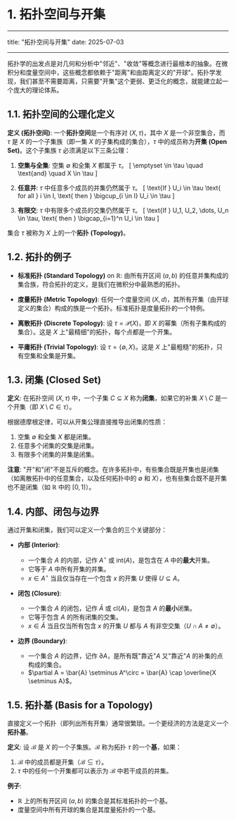 # 1. 拓扑空间与开集

---

title: "拓扑空间与开集"
date: 2025-07-03

---

拓扑学的出发点是对几何和分析中"邻近"、"收敛"等概念进行最根本的抽象。在微积分和度量空间中，这些概念都依赖于"距离"和由距离定义的"开球"。拓扑学发现，我们甚至不需要距离，只需要"开集"这个更弱、更泛化的概念，就能建立起一个庞大的理论体系。

## 1.1. 拓扑空间的公理化定义

**定义 (拓扑空间)**:
一个**拓扑空间**是一个有序对 $(X, \tau)$，其中 $X$ 是一个非空集合，而 $\tau$ 是 $X$ 的一个子集族（即一集 $X$ 的子集构成的集合），$\tau$ 中的成员称为**开集 (Open Set)**。这个子集族 $\tau$ 必须满足以下三条公理：

1. **空集与全集**: 空集 $\emptyset$ 和全集 $X$ 都属于 $\tau$。
    \[ \emptyset \in \tau \quad \text{and} \quad X \in \tau \]

2. **任意并**: $\tau$ 中任意多个成员的并集仍然属于 $\tau$。
    \[ \text{If } U_i \in \tau \text{ for all } i \in I, \text{ then } \bigcup_{i \in I} U_i \in \tau \]

3. **有限交**: $\tau$ 中有限多个成员的交集仍然属于 $\tau$。
    \[ \text{If } U_1, U_2, \dots, U_n \in \tau, \text{ then } \bigcap_{i=1}^n U_i \in \tau \]

集合 $\tau$ 被称为 $X$ 上的一个**拓扑 (Topology)**。

## 1.2. 拓扑的例子

- **标准拓扑 (Standard Topology)** on $\mathbb{R}$: 由所有开区间 $(a, b)$ 的任意并集构成的集合族，符合拓扑的定义，是我们在微积分中最熟悉的拓扑。

- **度量拓扑 (Metric Topology)**: 任何一个度量空间 $(X, d)$，其所有开集（由开球定义的集合）构成的族是一个拓扑。标准拓扑是度量拓扑的一个特例。

- **离散拓扑 (Discrete Topology)**: 设 $\tau = \mathcal{P}(X)$，即 $X$ 的幂集（所有子集构成的集合）。这是 $X$ 上"最精细"的拓扑，每个点都是一个开集。

- **平庸拓扑 (Trivial Topology)**: 设 $\tau = \{\emptyset, X\}$。这是 $X$ 上"最粗糙"的拓扑，只有空集和全集是开集。

## 1.3. 闭集 (Closed Set)

**定义**: 在拓扑空间 $(X, \tau)$ 中，一个子集 $C \subseteq X$ 称为**闭集**，如果它的补集 $X \setminus C$ 是一个开集（即 $X \setminus C \in \tau$）。

根据德摩根定律，可以从开集公理直接推导出闭集的性质：

1. 空集 $\emptyset$ 和全集 $X$ 都是闭集。
2. 任意多个闭集的交集是闭集。
3. 有限多个闭集的并集是闭集。

**注意**: "开"和"闭"不是互斥的概念。在许多拓扑中，有些集合既是开集也是闭集（如离散拓扑中的任意集合，以及任何拓扑中的 $\emptyset$ 和 $X$），也有些集合既不是开集也不是闭集（如 $\mathbb{R}$ 中的 $[0, 1)$）。

## 1.4. 内部、闭包与边界

通过开集和闭集，我们可以定义一个集合的三个关键部分：

- **内部 (Interior)**:
  - 一个集合 $A$ 的内部，记作 $A^\circ$ 或 $\text{int}(A)$，是包含在 $A$ 中的**最大**开集。
  - 它等于 $A$ 中所有开集的并集。
  - $x \in A^\circ$ 当且仅当存在一个包含 $x$ 的开集 $U$ 使得 $U \subseteq A$。

- **闭包 (Closure)**:
  - 一个集合 $A$ 的闭包，记作 $\bar{A}$ 或 $\text{cl}(A)$，是包含 $A$ 的**最小**闭集。
  - 它等于包含 $A$ 的所有闭集的交集。
  - $x \in \bar{A}$ 当且仅当所有包含 $x$ 的开集 $U$ 都与 $A$ 有非空交集（$U \cap A \neq \emptyset$）。

- **边界 (Boundary)**:
  - 一个集合 $A$ 的边界，记作 $\partial A$，是所有既"靠近"$A$ 又"靠近"$A$ 的补集的点构成的集合。
  - $\partial A = \bar{A} \setminus A^\circ = \bar{A} \cap \overline{X \setminus A}$。

## 1.5. 拓扑基 (Basis for a Topology)

直接定义一个拓扑（即列出所有开集）通常很繁琐。一个更经济的方法是定义一个**拓扑基**。

**定义**: 设 $\mathcal{B}$ 是 $X$ 的一个子集族。$\mathcal{B}$ 称为拓扑 $\tau$ 的一个**基**，如果：

1. $\mathcal{B}$ 中的成员都是开集（$\mathcal{B} \subseteq \tau$）。
2. $\tau$ 中的任何一个开集都可以表示为 $\mathcal{B}$ 中若干成员的并集。

**例子**:

- $\mathbb{R}$ 上的所有开区间 $(a, b)$ 的集合是其标准拓扑的一个基。
- 度量空间中所有开球的集合是其度量拓扑的一个基。

